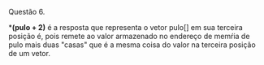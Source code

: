 Questão 6.

***(pulo + 2)** é a resposta que representa o vetor pulo[] em sua terceira posição é, pois remete ao valor armazenado no endereço de memŕia de pulo mais duas "casas" que é a mesma coisa do valor na terceira posição de um vetor.